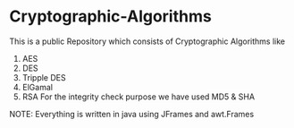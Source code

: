 # Cryptographic-Algorithms
This is a public Repository which consists of Cryptographic Algorithms like
1) AES
2) DES
3) Tripple DES
4) ElGamal
5) RSA
For the integrity check purpose we have used MD5 & SHA


NOTE:  Everything is written in java using JFrames and awt.Frames

